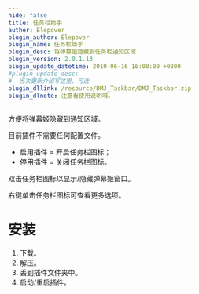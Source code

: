 ```yaml
---
hide: false
title: 任务栏助手
auther: Elepover
plugin_author: Elepover
plugin_name: 任务栏助手
plugin_desc: 将弹幕姬隐藏到任务栏通知区域
plugin_version: 2.0.1.13
plugin_update_datetime: 2019-06-16 16:00:00 +0800
#plugin_update_desc:
#  当次更新介绍写这里，可选
plugin_dllink: /resource/DMJ_Taskbar/DMJ_Taskbar.zip
plugin_dlnote: 注意看使用说明唷。
---
```


方便将弹幕姬隐藏到通知区域。

目前插件不需要任何配置文件。

- 启用插件 = 开启任务栏图标；
- 停用插件 = 关闭任务栏图标。

双击任务栏图标以显示/隐藏弹幕姬窗口。

右键单击任务栏图标可查看更多选项。

# 安装

1. 下载。
2. 解压。
3. 丢到插件文件夹中。
4. 启动/重启插件。
